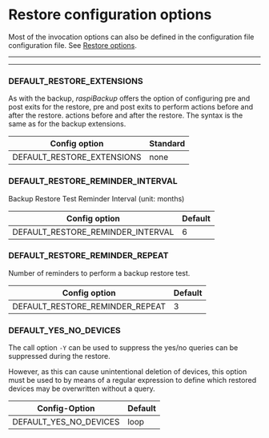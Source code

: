 # Restore configuration options

Most of the invocation options can also be defined in the configuration file
configuration file. See [Restore options](restore-options.md).

<div class="table-wrapper-for-options">

------------------

<!-- toc -->

------------------

### DEFAULT_RESTORE_EXTENSIONS

As with the backup, *raspiBackup* offers the option of configuring pre and post exits for the restore,
pre and post exits to perform actions before and after the restore.
actions before and after the restore. The syntax is the same as for the backup extensions.

| Config option | Standard |
|----------------------------|----------|
| DEFAULT_RESTORE_EXTENSIONS | none |


### DEFAULT_RESTORE_REMINDER_INTERVAL

Backup Restore Test Reminder Interval (unit: months)

| Config option | Default |
|----------------------------|----------|
| DEFAULT_RESTORE_REMINDER_INTERVAL | 6 |

### DEFAULT_RESTORE_REMINDER_REPEAT

Number of reminders to perform a backup restore test.

| Config option | Default |
|----------------------------|----------|
| DEFAULT_RESTORE_REMINDER_REPEAT | 3 |

### DEFAULT_YES_NO_DEVICES

The call option `-Y` can be used to suppress the yes/no
queries can be suppressed during the restore.

However, as this can cause unintentional deletion of
devices, this option must be used to
by means of a regular expression
to define which restored devices
may be overwritten without a query.

| Config-Option | Default |
|----------------------------|----------|
| DEFAULT_YES_NO_DEVICES | loop |

</div>

[.status]: translated



